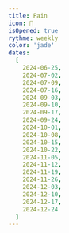 ```yaml
---
title: Pain
icon: 🥖
isOpened: true
rythme: weekly
color: 'jade'
dates: 
  [
    2024-06-25,
    2024-07-02,
    2024-07-09,
    2024-07-16,
    2024-09-03,
    2024-09-10,
    2024-09-17,
    2024-09-24,
    2024-10-01,
    2024-10-08,
    2024-10-15,
    2024-10-22,
    2024-11-05,
    2024-11-12,
    2024-11-19,
    2024-11-26,
    2024-12-03,
    2024-12-10,
    2024-12-17,
    2024-12-24
  ]
---
```

